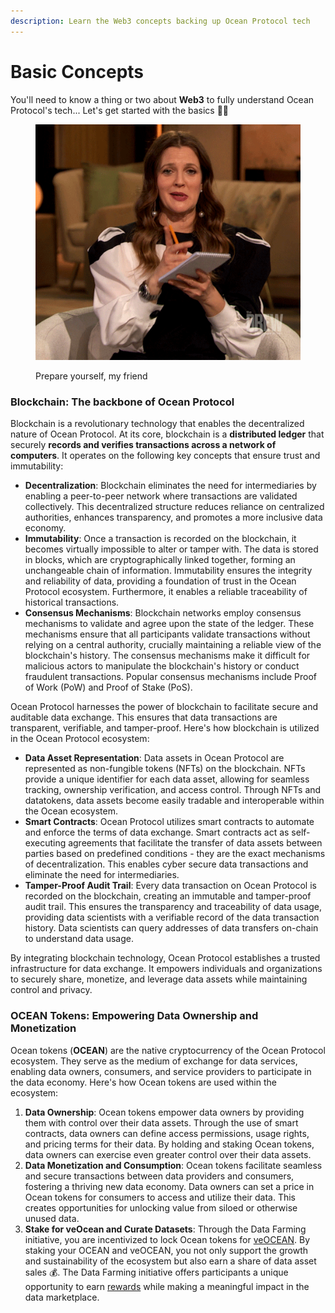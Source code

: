```yaml
---
description: Learn the Web3 concepts backing up Ocean Protocol tech
---
```


# Basic Concepts

You'll need to know a thing or two about **Web3** to fully understand Ocean Protocol's tech... Let's get started with the basics 🧑‍🏫

<figure><img src="../.gitbook/assets/drew-barrymore-notes.gif" alt=""><figcaption><p>Prepare yourself, my friend</p></figcaption></figure>

### Blockchain: The backbone of Ocean Protocol

Blockchain is a revolutionary technology that enables the decentralized nature of Ocean Protocol. At its core, blockchain is a **distributed ledger** that securely **records and verifies transactions across a network of computers**. It operates on the following key concepts that ensure trust and immutability:

* **Decentralization**: Blockchain eliminates the need for intermediaries by enabling a peer-to-peer network where transactions are validated collectively. This decentralized structure reduces reliance on centralized authorities, enhances transparency, and promotes a more inclusive data economy.
* **Immutability**: Once a transaction is recorded on the blockchain, it becomes virtually impossible to alter or tamper with. The data is stored in blocks, which are cryptographically linked together, forming an unchangeable chain of information. Immutability ensures the integrity and reliability of data, providing a foundation of trust in the Ocean Protocol ecosystem. Furthermore, it enables a reliable traceability of historical transactions.
* **Consensus Mechanisms**: Blockchain networks employ consensus mechanisms to validate and agree upon the state of the ledger. These mechanisms ensure that all participants validate transactions without relying on a central authority, crucially maintaining a reliable view of the blockchain's history. The consensus mechanisms make it difficult for malicious actors to manipulate the blockchain's history or conduct fraudulent transactions. Popular consensus mechanisms include Proof of Work (PoW) and Proof of Stake (PoS).

Ocean Protocol harnesses the power of blockchain to facilitate secure and auditable data exchange. This ensures that data transactions are transparent, verifiable, and tamper-proof. Here's how blockchain is utilized in the Ocean Protocol ecosystem:

* **Data Asset Representation**: Data assets in Ocean Protocol are represented as non-fungible tokens (NFTs) on the blockchain. NFTs provide a unique identifier for each data asset, allowing for seamless tracking, ownership verification, and access control. Through NFTs and datatokens, data assets become easily tradable and interoperable within the Ocean ecosystem.
* **Smart Contracts**: Ocean Protocol utilizes smart contracts to automate and enforce the terms of data exchange. Smart contracts act as self-executing agreements that facilitate the transfer of data assets between parties based on predefined conditions - they are the exact mechanisms of decentralization. This enables cyber secure data transactions and eliminate the need for intermediaries.
* **Tamper-Proof Audit Trail**: Every data transaction on Ocean Protocol is recorded on the blockchain, creating an immutable and tamper-proof audit trail. This ensures the transparency and traceability of data usage, providing data scientists with a verifiable record of the data transaction history. Data scientists can query addresses of data transfers on-chain to understand data usage.

By integrating blockchain technology, Ocean Protocol establishes a trusted infrastructure for data exchange. It empowers individuals and organizations to securely share, monetize, and leverage data assets while maintaining control and privacy.

### **OCEAN Tokens: Empowering Data Ownership and Monetization**

Ocean tokens (**OCEAN**) are the native cryptocurrency of the Ocean Protocol ecosystem. They serve as the medium of exchange for data services, enabling data owners, consumers, and service providers to participate in the data economy. Here's how Ocean tokens are used within the ecosystem:

1. **Data Ownership**: Ocean tokens empower data owners by providing them with control over their data assets. Through the use of smart contracts, data owners can define access permissions, usage rights, and pricing terms for their data. By holding and staking Ocean tokens, data owners can exercise even greater control over their data assets.
2. **Data Monetization and Consumption**: Ocean tokens facilitate seamless and secure transactions between data providers and consumers, fostering a thriving new data economy. Data owners can set a price in Ocean tokens for consumers to access and utilize their data. This creates opportunities for unlocking value from siloed or otherwise unused data.
3. **Stake for veOcean and Curate Datasets**: Through the Data Farming initiative, you are incentivized to lock Ocean tokens for [veOCEAN](../rewards/veocean.md). By staking your OCEAN and veOCEAN, you not only support the growth and sustainability of the ecosystem but also earn a share of data asset sales 💰. The Data Farming initiative offers participants a unique opportunity to earn [rewards](../rewards/) while making a meaningful impact in the data marketplace.

